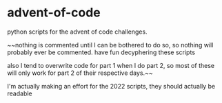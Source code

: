 # advent-of-code

python scripts for the advent of code challenges.

~~nothing is commented until I can be bothered to do so, so nothing will probably ever be commented. have fun decyphering these scripts

also I tend to overwrite code for part 1 when I do part 2, so most of these will only work for part 2 of their respective days.~~

I'm actually making an effort for the 2022 scripts, they should actually be readable
